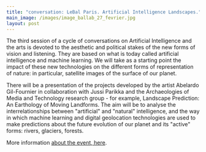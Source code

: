 ```yaml
---
title: "conversation: LeBal Paris. Artificial Intelligence Landscapes."
main_image: /images/image_ballab_27_fevrier.jpg
layout: post
---
```


The third session of a cycle of conversations on Artificial Intelligence and the arts is devoted to the aesthetic and political stakes of the new forms of vision and listening. They are based on what is today called artificial intelligence and machine learning. We will take as a starting point the impact of these new technologies on the different forms of representation of nature: in particular, satellite images of the surface of our planet.

There will be a presentation of the projects developed by the artist Abelardo Gil-Fournier in collaboration with Jussi Parikka and the Archaeologies of Media and Technology research group - for example, Landscape Prediction: An Earthology of Moving Landforms. The aim will be to analyse the interrelationships between "artificial" and "natural" intelligence, and the way in which machine learning and digital geolocation technologies are used to make predictions about the future evolution of our planet and its "active" forms: rivers, glaciers, forests.

More information <a href="https://www.le-bal.fr/en/2020/07/artificial-intelligence-landscapes-natural-environments-and-environments-age-algorithms">about the event, here</a>.